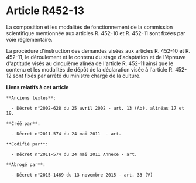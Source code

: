 # Article R452-13

La composition et les modalités de fonctionnement de la commission scientifique mentionnée aux articles R. 452-10 et R.
452-11 sont fixées par voie réglementaire.

La procédure d'instruction des demandes visées aux articles R. 452-10 et R. 452-11, le déroulement et le contenu du stage
d'adaptation et de l'épreuve d'aptitude visés au cinquième alinéa de l'article R. 452-11 ainsi que le contenu et les
modalités de dépôt de la déclaration visée à l'article R. 452-12 sont fixés par arrêté du ministre chargé de la culture.

**Liens relatifs à cet article**

	**Anciens textes**:

	  - Décret n°2002-628 du 25 avril 2002 - art. 13 (Ab), alinéas 17 et 18.

	**Créé par**:

	  - Décret n°2011-574 du 24 mai 2011  - art.

	**Codifié par**:

	  - Décret n°2011-574 du 24 mai 2011 Annexe - art.

	**Abrogé par**:

	  - Décret n°2015-1469 du 13 novembre 2015 - art. 33 (V)
